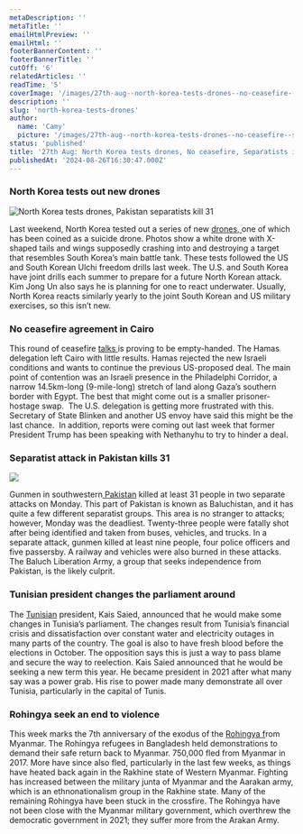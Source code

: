 ```yaml
---
metaDescription: ''
metaTitle: ''
emailHtmlPreview: ''
emailHtml: ''
footerBannerContent: ''
footerBannerTitle: ''
cutOff: '6'
relatedArticles: ''
readTime: '5'
coverImage: '/images/27th-aug--north-korea-tests-drones--no-ceasefire--separatists-in-pakistan-kill-31-c5Nj.jpg'
description: ''
slug: 'north-korea-tests-drones'
author:
  name: 'Camy'
  picture: '/images/27th-aug--north-korea-tests-drones--no-ceasefire--separatists-in-pakistan-kill-31-a-IzNj.webp'
status: 'published'
title: '27th Aug: North Korea tests drones, No ceasefire, Separatists in Pakistan kill 31'
publishedAt: '2024-08-26T16:30:47.000Z'
---
```


### North Korea tests out new drones

![North Korea tests drones, Pakistan separatists kill 31](/images/27th-aug--north-korea-tests-drones--no-ceasefire--separatists-in-pakistan-kill-31-gyMz.jpg)

Last weekend, North Korea tested out a series of new [drones, ](https://apnews.com/article/korea-kim-jong-un-suicide-drones-922a06354df8d10cb778e503632fe9f2)one of which has been coined as a suicide drone. Photos show a white drone with X-shaped tails and wings supposedly crashing into and destroying a target that resembles South Korea’s main battle tank. These tests followed the US and South Korean Ulchi freedom drills last week. The U.S. and South Korea have joint drills each summer to prepare for a future North Korean attack. Kim Jong Un also says he is planning for one to react underwater. Usually, North Korea reacts similarly yearly to the joint South Korean and US military exercises, so this isn’t new.

### No ceasefire agreement in Cairo

This round of ceasefire [talks ](https://www.aljazeera.com/news/2024/8/25/gaza-ceasefire-hopes-hang-in-balance-as-hamas-delegation-leaves-cairo)is proving to be empty-handed. The Hamas delegation left Cairo with little results. Hamas rejected the new Israeli conditions and wants to continue the previous US-proposed deal. The main point of contention was an Israeli presence in the Philadelphi Corridor, a narrow 14.5km-long (9-mile-long) stretch of land along Gaza’s southern border with Egypt. The best that might come out is a smaller prisoner-hostage swap.  The U.S. delegation is getting more frustrated with this. Secretary of State Blinken and another US envoy have said this might be the last chance.  In addition, reports were coming out last week that former President Trump has been speaking with Nethanyhu to try to hinder a deal.

### Separatist attack in Pakistan kills 31

![](/images/27th-aug--north-korea-tests-drones--no-ceasefire--separatists-in-pakistan-kill-31-b-Q4Mz.jpg)

Gunmen in southwestern[ Pakistan](https://www.npr.org/2024/08/26/g-s1-19547/gunmen-attacks-southwestern-pakistan) killed at least 31 people in two separate attacks on Monday. This part of Pakistan is known as Baluchistan, and it has quite a few different separatist groups. This area is no stranger to attacks; however, Monday was the deadliest. Twenty-three people were fatally shot after being identified and taken from buses, vehicles, and trucks. In a separate attack, gunmen killed at least nine people, four police officers and five passersby. A railway and vehicles were also burned in these attacks. The Baluch Liberation Army, a group that seeks independence from Pakistan, is the likely culprit.

### **Tunisian president changes the parliament around**

The [Tunisian](https://www.reuters.com/world/africa/tunisians-protest-against-presidents-power-grab-opposition-deepens-2021-09-26/) president, Kais Saied, announced that he would make some changes in Tunisia’s parliament. The changes result from Tunisia’s financial crisis and dissatisfaction over constant water and electricity outages in many parts of the country. The goal is also to have fresh blood before the elections in October. The opposition says this is just a way to pass blame and secure the way to reelection. Kais Saied announced that he would be seeking a new term this year. He became president in 2021 after what many say was a power grab. His rise to power made many demonstrate all over Tunisia, particularly in the capital of Tunis.

### **Rohingya seek an end to violence**

This week marks the 7th anniversary of the exodus of the [Rohingya f](https://www.aninews.in/news/world/asia/rohingya-refugees-in-bangladesh-hold-rallies-in-camps-demand-end-to-violence-safe-return-to-myanmar20240826131441/)rom Myanmar. The Rohingya refugees in Bangladesh held demonstrations to demand their safe return back to Myanmar. 750,000 fled from Myanmar in 2017. More have since also fled, particularly in the last few weeks, as things have heated back again in the Rakhine state of Western Myanmar. Fighting has increased between the military junta of Myanmar and the Aarakan army, which is an ethnonationalism group in the Rakhine state. Many of the remaining Rohingya have been stuck in the crossfire. The Rohingya have not been close with the Myanmar military government, which overthrew the democratic government in 2021; they suffer more from the Arakan Army.

### 